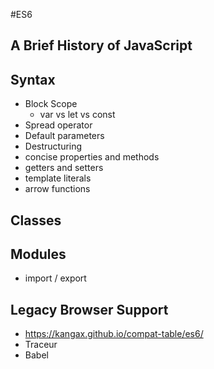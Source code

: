 #ES6

## A Brief History of JavaScript

## Syntax

- Block Scope
  - var vs let vs const
- Spread operator
- Default parameters
- Destructuring
- concise properties and methods
- getters and setters
- template literals
- arrow functions

## Classes


## Modules

- import / export

## Legacy Browser Support

- https://kangax.github.io/compat-table/es6/
- Traceur
- Babel